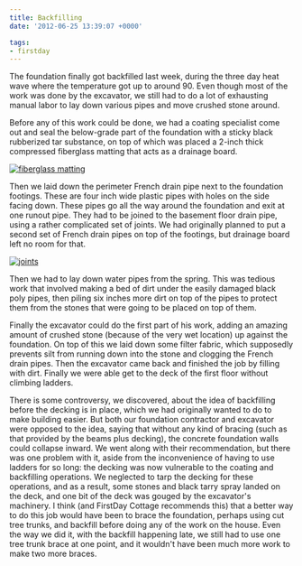 ```yaml
---
title: Backfilling
date: '2012-06-25 13:39:07 +0000'

tags:
- firstday
---
```


The foundation finally got backfilled last week, during the three day
heat wave where the temperature got up to around 90.  Even though most
of the work was done by the excavator, we still had to do a lot of
exhausting manual labor to lay down various pipes and move crushed
stone around.

Before any of this work could be done, we had a coating specialist
come out and seal the below-grade part of the foundation with a sticky
black rubberized tar substance, on top of which was placed a 2-inch
thick compressed fiberglass matting
that acts as a drainage board.

[![fiberglass matting](/gallery/firstday-cottage/P6200729_hu_99d67145e7f1d1dc.JPG)](/gallery/firstday-cottage/P6200729.JPG)

Then we laid down the perimeter French drain pipe next to the
foundation footings.  These are four inch wide plastic pipes with
holes on the side facing down.  These pipes go all the way around the
foundation and exit at one runout pipe.  They had to be joined to the
basement floor drain pipe, using a
rather complicated set of joints.
We had originally planned to put a second set of French drain pipes on
top of the footings, but drainage board left no room for that.

[![joints](/gallery/firstday-cottage/P6200727_hu_dd44678433810d37.JPG)](/gallery/firstday-cottage/P6200727.JPG)

Then we had to lay down water pipes from the spring. This was tedious
work that involved making a bed of dirt under the easily damaged black
poly pipes, then piling six inches more dirt on top of the pipes to
protect them from the stones that were going to be placed on top of
them.

Finally the excavator could do the first part of his work, adding an
amazing amount of crushed stone (because of the very wet location) up
against the foundation.  On top of this we laid down some filter
fabric, which supposedly prevents silt from running down into the
stone and clogging the French drain pipes.  Then the excavator came
back and finished the job by filling with dirt.  Finally we were able
get to the deck of the first floor without climbing ladders.

There is some controversy, we discovered, about the idea of
backfilling before the decking is in place, which we had originally
wanted to do to make building easier.  But both our foundation
contractor and excavator were opposed to the idea, saying that without
any kind of bracing (such as that provided by the beams plus decking),
the concrete foundation walls could collapse inward.  We went along
with their recommendation, but there was one problem with it, aside
from the inconvenience of having to use ladders for so long: the
decking was now vulnerable to the coating and backfilling operations.
We neglected to tarp the decking for these operations, and as a
result, some stones and black tarry spray landed on the deck, and one
bit of the deck was gouged by the excavator's machinery.  I think (and
FirstDay Cottage recommends this) that a better way to do this job
would have been to brace the foundation, perhaps using cut tree
trunks, and backfill before doing any of the work on the house.  Even
the way we did it, with the backfill happening late, we still had to
use one tree trunk brace at one point, and it wouldn't have been much
more work to make two more braces.

